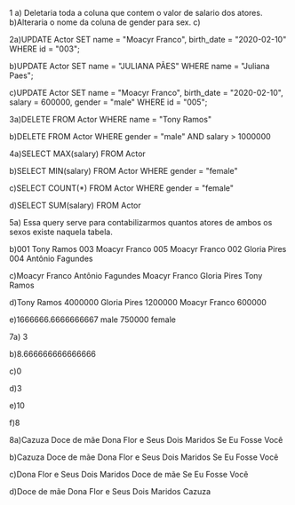 1 a) Deletaria toda a coluna que contem o valor de salario dos atores.
b)Alteraria o nome da coluna de gender para sex.
c)

2a)UPDATE Actor
SET 
	name = "Moacyr Franco",
	birth_date = "2020-02-10"
WHERE id = "003";

b)UPDATE Actor
SET name = "JULIANA PÃES"
WHERE name = "Juliana Paes";

c)UPDATE Actor
SET 
		name = "Moacyr Franco",
		birth_date = "2020-02-10",
    salary = 600000,
    gender = "male"
WHERE id = "005";

3a)DELETE FROM Actor WHERE name = "Tony Ramos"

b)DELETE FROM Actor
WHERE
	gender = "male" AND
	salary > 1000000
	
4a)SELECT MAX(salary) FROM Actor

b)SELECT MIN(salary) FROM Actor WHERE gender = "female"

c)SELECT COUNT(*) FROM Actor WHERE gender = "female"

d)SELECT SUM(salary) FROM Actor

5a) Essa query serve para contabilizarmos quantos atores de ambos os sexos existe naquela tabela.

b)001	Tony Ramos
003	Moacyr Franco
005	Moacyr Franco
002	Gloria Pires
004	Antônio Fagundes

c)Moacyr Franco
Antônio Fagundes
Moacyr Franco
Gloria Pires
Tony Ramos

d)Tony Ramos	4000000
Gloria Pires	1200000
Moacyr Franco	600000

e)1666666.6666666667	male
750000	female

7a) 3

b)8.666666666666666

c)0

d)3

e)10

f)8

8a)Cazuza
Doce de mãe
Dona Flor e Seus Dois Maridos
Se Eu Fosse Você

b)Cazuza
Doce de mãe
Dona Flor e Seus Dois Maridos
Se Eu Fosse Você

c)Dona Flor e Seus Dois Maridos
Doce de mãe
Se Eu Fosse Você

d)Doce de mãe
Dona Flor e Seus Dois Maridos
Cazuza
